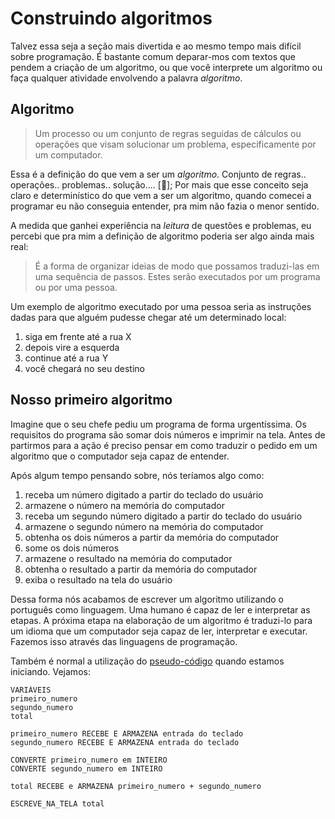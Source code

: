 # Construindo algoritmos

Talvez essa seja a seção mais divertida e ao mesmo tempo mais difícil sobre programação. É bastante comum deparar-mos com textos que pendem a criação de um algoritmo, ou que você interprete um algoritmo ou faça qualquer atividade envolvendo a palavra _algoritmo_.

## Algoritmo

> Um processo ou um conjunto de regras seguidas de cálculos ou operações que visam solucionar um problema, especificamente por um computador.

Essa é a definição do que vem a ser um _algoritmo_. Conjunto de regras.. operações.. problemas.. solução.... [:thinking:]; Por mais que esse conceito seja claro e determinístico do que vem a ser um algoritmo, quando comecei a programar eu não conseguia entender, pra mim não fazia o menor sentido.

A medida que ganhei experiência na _leitura_ de questões e problemas, eu percebi que pra mim a definição de algoritmo poderia ser algo ainda mais real:

> É a forma de organizar ideias de modo que possamos traduzi-las em uma sequência de passos. Estes serão executados por um programa ou por uma pessoa.

Um exemplo de algoritmo executado por uma pessoa seria as instruções dadas para que alguém pudesse chegar até um determinado local:
1. siga em frente até a rua X
0. depois vire a esquerda
0. continue até a rua Y
0. você chegará no seu destino

## Nosso primeiro algoritmo

Imagine que o seu chefe pediu um programa de forma urgentíssima. Os requisitos do programa são somar dois números e imprimir na tela. Antes de partirmos para a ação é preciso pensar em como traduzir o pedido em um algoritmo que o computador seja capaz de entender.

Após algum tempo pensando sobre, nós teríamos algo como:
1. receba um número digitado a partir do teclado do usuário
0. armazene o número na memória do computador
0. receba um segundo número digitado a partir do teclado do usuário
0. armazene o segundo número na memória do computador
0. obtenha os dois números a partir da memória do computador
0. some os dois números
0. armazene o resultado na memória do computador
0. obtenha o resultado a partir da memória do computador
0. exiba o resultado na tela do usuário

Dessa forma nós acabamos de escrever um algoritmo utilizando o português como linguagem. Uma humano é capaz de ler e interpretar as etapas. A próxima etapa na elaboração de um algoritmo é traduzi-lo para um idioma que um computador seja capaz de ler, interpretar e executar. Fazemos isso através das linguagens de programação.

Também é normal a utilização do [pseudo-código](https://pt.wikipedia.org/wiki/Pseudoc%C3%B3digo) quando estamos iniciando. Vejamos:

```
VARIÁVEIS
primeiro_numero
segundo_numero
total

primeiro_numero RECEBE E ARMAZENA entrada do teclado
segundo_numero RECEBE E ARMAZENA entrada do teclado

CONVERTE primeiro_numero em INTEIRO
CONVERTE segundo_numero em INTEIRO

total RECEBE e ARMAZENA primeiro_numero + segundo_numero

ESCREVE_NA_TELA total
```